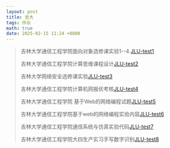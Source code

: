 ```yaml
---
layout: post
title: 吉大
tags: 作业
math: true
date: 2025-02-15 11:24 +0800
---
```

>吉林大学通信工程学院面向对象选修课实验1--4 [JLU-test1](https://github.com/Yeither/JLU-test1)
>
>吉林大学通信工程学院计算思维课程设计[JLU-test2](https://github.com/Yeither/JLU-test2)
>
>吉林大学网络安全选修课实验[JLU-test3](https://github.com/Yeither/JLU-test3)
>
>吉林大学通信工程学院计算机网报优考核[JLU-test4](https://github.com/Yeither/JLU-test4)
>
>吉林大学通信工程学院 基于Web的网络编程试题[JLU-test5](https://github.com/Yeither/JLU-test5)
>
>吉林大学通信工程学院基于web的网络编程实验内容[JLU-test6](https://github.com/Yeither/JLU-test6)
>
>吉林大学通信工程学院通信系统与仿真实验代码[JLU-test7](https://github.com/Yeither/JLU-test7)
>
>吉林大学通信工程学院大四生产实习手写数字识别[JLU-test8](https://github.com/Yeither/JLU-test8)
